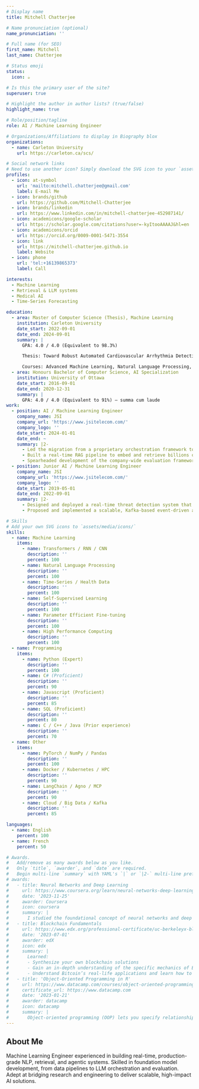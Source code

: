 ```yaml
---
# Display name
title: Mitchell Chatterjee

# Name pronunciation (optional)
name_pronunciation: ''

# Full name (for SEO)
first_name: Mitchell
last_name: Chatterjee

# Status emoji
status:
  icon: ☕️

# Is this the primary user of the site?
superuser: true

# Highlight the author in author lists? (true/false)
highlight_name: true

# Role/position/tagline
role: AI / Machine Learning Engineer

# Organizations/Affiliations to display in Biography blox
organizations:
  - name: Carleton University
    url: https://carleton.ca/scs/

# Social network links
# Need to use another icon? Simply download the SVG icon to your `assets/media/icons/` folder.
profiles:
  - icon: at-symbol
    url: 'mailto:mitchell.chatterjee@gmail.com'
    label: E-mail Me
  - icon: brands/github
    url: https://github.com/Mitchell-Chatterjee
  - icon: brands/linkedin
    url: https://www.linkedin.com/in/mitchell-chatterjee-452987141/
  - icon: academicons/google-scholar
    url: https://scholar.google.com/citations?user=-kyItooAAAAJ&hl=en
  - icon: academicons/orcid
    url: https://orcid.org/0009-0001-5471-3554
  - icon: link
    url: https://mitchell-chatterjee.github.io
    label: Website
  - icon: phone
    url: 'tel:+16139865373'
    label: Call

interests:
  - Machine Learning
  - Retrieval & LLM systems
  - Medical AI
  - Time-Series Forecasting

education:
  - area: Master of Computer Science (Thesis), Machine Learning
    institution: Carleton University
    date_start: 2022-09-01
    date_end: 2024-09-01
    summary: |
      GPA: 4.0 / 4.0 (Equivalent to 98.3%)

      Thesis: Toward Robust Automated Cardiovascular Arrhythmia Detection using Self-supervised Learning and 1D Vision Transformers.

      Courses: Advanced Machine Learning, Natural Language Processing, Deep/Reinforcement Learning
  - area: Honours Bachelor of Computer Science, AI Specialization
    institution: University of Ottawa
    date_start: 2016-09-01
    date_end: 2020-12-31
    summary: |
      GPA: 4.0 / 4.0 (Equivalent to 91%) — summa cum laude
work:
  - position: AI / Machine Learning Engineer
    company_name: JSI
    company_url: 'https://www.jsitelecom.com/'
    company_logo: ''
    date_start: 2024-01-01
    date_end: ~
    summary: |2-
      - Led the migration from a proprietary orchestration framework to Agno/LangChain, enabling a modular, LLM-based agentic retrieval and summarization system integrated with MCP; deployed on-premises across customer sites with 100+ GPUs.
      - Built a real-time RAG pipeline to embed and retrieve billions of multimodal records (audio, text, image), significantly improving search latency and contextual relevance.
      - Spearheaded development of the company-wide evaluation framework, leveraging DeepEval and A/B testing to rigorously measure KPIs, including relevance, latency, and interaction quality — enabling continuous feature improvement.
  - position: Junior AI / Machine Learning Engineer
    company_name: JSI
    company_url: 'https://www.jsitelecom.com/'
    company_logo: ''
    date_start: 2019-05-01
    date_end: 2022-09-01
    summary: |2-
      - Designed and deployed a real-time threat detection system that scanned high-volume multimodal data streams — including audio, text, images, and video — to detect and alert on high-risk activity using anomaly detection and proprietary ML models.
      - Proposed and implemented a scalable, Kafka-based event-driven architecture for time-sensitive alerting workflows, reducing end-to-end notification latency by 33%.

# Skills
# Add your own SVG icons to `assets/media/icons/`
skills:
  - name: Machine Learning
    items:
      - name: Transformers / RNN / CNN
        description: ''
        percent: 100
      - name: Natural Language Processing
        description: ''
        percent: 100
      - name: Time-Series / Health Data
        description: ''
        percent: 100
      - name: Self-Supervised Learning
        description: ''
        percent: 100
      - name: Parameter Efficient Fine-tuning
        description: ''
        percent: 100
      - name: High Performance Computing
        description: ''
        percent: 100
  - name: Programming
    items:
      - name: Python (Expert)
        description: ''
        percent: 100
      - name: C# (Proficient)
        description: ''
        percent: 90
      - name: Javascript (Proficient)
        description: ''
        percent: 85
      - name: SQL (Proficient)
        description: ''
        percent: 80
      - name: C / C++ / Java (Prior experience)
        description: ''
        percent: 70
  - name: Other
    items:
      - name: PyTorch / NumPy / Pandas
        description: ''
        percent: 100
      - name: Docker / Kubernetes / HPC
        description: ''
        percent: 90
      - name: LangChain / Agno / MCP
        description: ''
        percent: 90
      - name: Cloud / Big Data / Kafka
        description: ''
        percent: 85

languages:
  - name: English
    percent: 100
  - name: French
    percent: 50

# Awards.
#   Add/remove as many awards below as you like.
#   Only `title`, `awarder`, and `date` are required.
#   Begin multi-line `summary` with YAML's `|` or `|2-` multi-line prefix and indent 2 spaces below.
# awards:
#   - title: Neural Networks and Deep Learning
#     url: https://www.coursera.org/learn/neural-networks-deep-learning
#     date: '2023-11-25'
#     awarder: Coursera
#     icon: coursera
#     summary: |
#       I studied the foundational concept of neural networks and deep learning. By the end, I was familiar with the significant technological trends driving the rise of deep learning; build, train, and apply fully connected deep neural networks; implement efficient (vectorized) neural networks; identify key parameters in a neural network’s architecture; and apply deep learning to your own applications.
#   - title: Blockchain Fundamentals
#     url: https://www.edx.org/professional-certificate/uc-berkeleyx-blockchain-fundamentals
#     date: '2023-07-01'
#     awarder: edX
#     icon: edx
#     summary: |
#       Learned:
#       - Synthesize your own blockchain solutions
#       - Gain an in-depth understanding of the specific mechanics of Bitcoin
#       - Understand Bitcoin’s real-life applications and learn how to attack and destroy Bitcoin, Ethereum, smart contracts and Dapps, and alternatives to Bitcoin’s Proof-of-Work consensus algorithm
#   - title: 'Object-Oriented Programming in R'
#     url: https://www.datacamp.com/courses/object-oriented-programming-with-s3-and-r6-in-r
#     certificate_url: https://www.datacamp.com
#     date: '2023-01-21'
#     awarder: datacamp
#     icon: datacamp
#     summary: |
#       Object-oriented programming (OOP) lets you specify relationships between functions and the objects that they can act on, helping you manage complexity in your code. This is an intermediate level course, providing an introduction to OOP, using the S3 and R6 systems. S3 is a great day-to-day R programming tool that simplifies some of the functions that you write. R6 is especially useful for industry-specific analyses, working with web APIs, and building GUIs.
---
```


## About Me

Machine Learning Engineer experienced in building real-time, production-grade NLP, retrieval, and agentic systems. Skilled in foundation model development, from data pipelines to LLM orchestration and evaluation. Adept at bridging research and engineering to deliver scalable, high-impact AI solutions.
